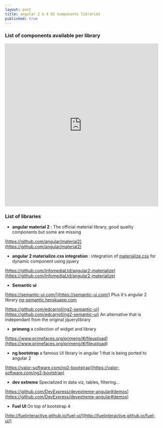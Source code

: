 ```yaml
---
layout: post
title: angular 2 & 4 UI components libraries
published: true
---
```


### List of components available per library 

<iframe class="airtable-embed" src="https://airtable.com/embed/shreoz9hTpNQfjAo2?backgroundColor=teal&viewControls=on" frameborder="0" onmousewheel="" width="100%" height="533" style="background: transparent; border: 1px solid #ccc;"></iframe>


### List of libraries

* **angular material 2** : The official material  library, good quality components but some are missing

[https://github.com/angular/material2](https://github.com/angular/material2)


* **angular 2 materialize.css integration** : integration of [materialize.css](http://materializecss.com/) for dynamic component using jquery

[https://github.com/InfomediaLtd/angular2-materialize](https://github.com/InfomediaLtd/angular2-materialize)

* **Semantic ui**

[https://semantic-ui.com/](https://semantic-ui.com/)
Plus it's angular 2 library
[ng-semantic.herokuapp.com](ng-semantic.herokuapp.com)


[https://github.com/edcarroll/ng2-semantic-ui](https://github.com/edcarroll/ng2-semantic-ui) An alternative that is independant from the original jquerylibrary

* **primeng** a collection of widget and library

[https://www.primefaces.org/primeng/#/fileupload](https://www.primefaces.org/primeng/#/fileupload)

* **ng bootstrap** a famous UI library in angular 1 that is being ported to angular 2

[https://valor-software.com/ng2-bootstrap](https://valor-software.com/ng2-bootstrap)

* **dev extreme** Specialized in data viz, tables, filtering...

[https://github.com/DevExpress/devextreme-angular#demos](https://github.com/DevExpress/devextreme-angular#demos)

* **Fuel UI** On top of bootstrap 4

[http://fuelinteractive.github.io/fuel-ui/](http://fuelinteractive.github.io/fuel-ui/)


